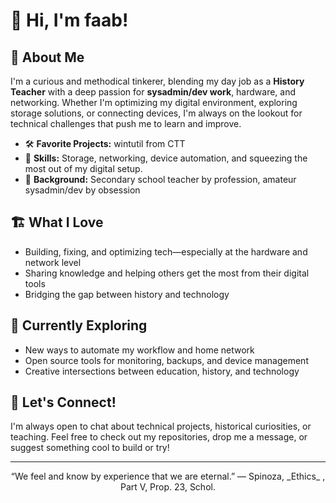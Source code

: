 # 👋 Hi, I'm faab!

## 🚀 About Me

I'm a curious and methodical tinkerer, blending my day job as a **History Teacher** with a deep passion for **sysadmin/dev work**, hardware, and networking. Whether I'm optimizing my digital environment, exploring storage solutions, or connecting devices, I'm always on the lookout for technical challenges that push me to learn and improve.

- 🛠️ **Favorite Projects:** wintutil from CTT
- 🧠 **Skills:** Storage, networking, device automation, and squeezing the most out of my digital setup.
- 🏫 **Background:** Secondary school teacher by profession, amateur sysadmin/dev by obsession

## 🏗️ What I Love

- Building, fixing, and optimizing tech—especially at the hardware and network level
- Sharing knowledge and helping others get the most from their digital tools
- Bridging the gap between history and technology


## 🌱 Currently Exploring

- New ways to automate my workflow and home network
- Open source tools for monitoring, backups, and device management
- Creative intersections between education, history, and technology

## 💬 Let's Connect!

I'm always open to chat about technical projects, historical curiosities, or teaching. Feel free to check out my repositories, drop me a message, or suggest something cool to build or try!

---

<p align="center">
“We feel and know by experience that we are eternal.”  
— Spinoza, _Ethics_ , Part V, Prop. 23, Schol.
</p>
